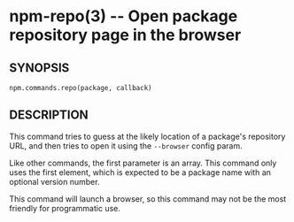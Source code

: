 npm-repo(3) -- Open package repository page in the browser
========================================================






















































<extoc></extoc>

## SYNOPSIS

    npm.commands.repo(package, callback)

## DESCRIPTION

This command tries to guess at the likely location of a package's
repository URL, and then tries to open it using the `--browser`
config param.

Like other commands, the first parameter is an array. This command only
uses the first element, which is expected to be a package name with an
optional version number.

This command will launch a browser, so this command may not be the most
friendly for programmatic use.
